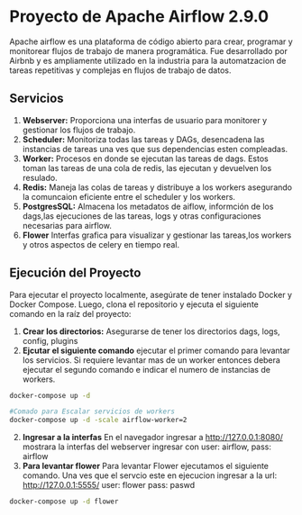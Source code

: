# Proyecto de Apache Airflow 2.9.0

Apache airflow es una plataforma de código abierto para crear, programar y monitorear flujos de trabajo de manera programática. Fue desarrollado por Airbnb y es ampliamente utilizado en la industria para la automatzacion de tareas repetitivas y complejas en flujos de trabajo de datos.

## Servicios

1. **Webserver:** Proporciona una interfas de usuario para monitorer y gestionar los flujos de trabajo.
2. **Scheduler:** Monitoriza todas las tareas y DAGs, desencadena las instancias de tareas una ves que sus dependencias esten compleadas.
3. **Worker:** Procesos en donde se ejecutan las tareas de dags. Estos toman las tareas de una cola de redis, las ejecutan y devuelven los resulado.
4. **Redis:** Maneja las colas de tareas y distribuye a los workers asegurando la comuncaion eficiente entre el scheduler y los workers.
5. **PostgresSQL:** Almacena los metadatos de aiflow, informción de los dags,las ejecuciones de las tareas, logs y otras configuraciones necesarias para airflow.
6. **Flower** Interfas grafica para visualizar y gestionar las tareas,los workers y otros aspectos de celery en tiempo real.

## Ejecución del Proyecto

Para ejecutar el proyecto localmente, asegúrate de tener instalado Docker y Docker Compose. Luego, clona el repositorio y ejecuta el siguiente comando en la raíz del proyecto:

1. **Crear los directorios:** Asegurarse de tener los directorios dags, logs, config, plugins
2. **Ejcutar el siguiente comando** ejecutar el primer comando para levantar los servicios. Si requiere levantar mas de un worker entonces debera ejecutar el segundo comando e indicar el numero de instancias de workers.
```bash
docker-compose up -d

#Comado para Escalar servicios de workers
docker-compose up -d -scale airflow-worker=2
```
2. **Ingresar a la interfas** En el navegador ingresar a http://127.0.0.1:8080/ mostrara la interfas del webserver ingresar con user: airflow, pass: airflow
3. **Para levantar flower** Para levantar Flower ejecutamos el siguiente comando. Una ves que el servcio este en ejecucion ingresar a la url:  http://127.0.0.1:5555/  user: flower pass: paswd 
```bash
docker-compose up -d flower
```
